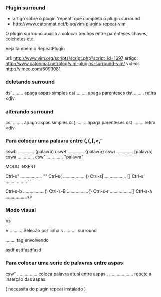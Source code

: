 ### Plugin surround

* artigo sobre o plugin 'repeat' que completa o plugin surround
* http://www.catonmat.net/blog/vim-plugins-repeat-vim

O plugin surround auxilia a colocar trechos entre parênteses
chaves, colchetes etc.

 Veja também o RepeatPlugin

url: http://www.vim.org/scripts/script.php?script_id=1697
artigo: http://www.catonmat.net/blog/vim-plugins-surround-vim/
video: http://vimeo.com/6093081

### deletando surround

 ds' ........ apaga aspas simples
 ds( ........ apaga parenteses
 dst ........ retira <div


### alterando surround

 cs' ........ apaga aspas simples
 cs( ........ apaga parenteses
 cst ........ retira <div

### Para colocar uma palavra entre (,{,[,<,"

   cswb .............  (palavra)
   cswB .............  {palavra}
   cswr .............  [palavra]
   cswa .............  <palavra>
   csw"..............  "palavra"

   MODO INSERT

   Ctrl-s" ................. ""
   Ctrl-s( ................. ()
   Ctrl-s[ ................. []
   Ctrl-s' ................. ''

   Ctrl-s-b .................()
   Ctrl-s-B .................{}
   Ctrl-s-r .................[]
   Ctrl-s-a .................<>

### Modo visual

  Vs<p>
  V .......... Seleção por linha
  s .......... surround
  <p> ........ tag envolvendo

  asdf asdfasdfasd


### Para colocar uma serie de palavras entre aspas

   csw" ................ coloca palavra atual entre aspas
   . ................... repete a inserção das aspas

   ( necessita do plugin repeat instalado )
